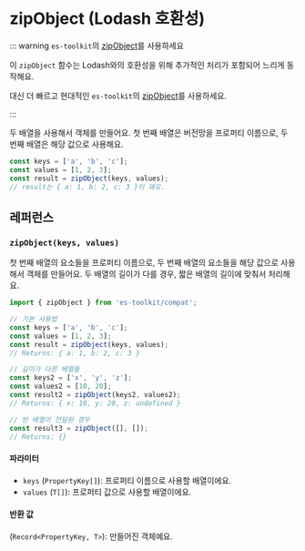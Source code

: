 # zipObject (Lodash 호환성)

::: warning `es-toolkit`의 [zipObject](../../array/zipObject.md)를 사용하세요

이 `zipObject` 함수는 Lodash와의 호환성을 위해 추가적인 처리가 포함되어 느리게 동작해요.

대신 더 빠르고 현대적인 `es-toolkit`의 [zipObject](../../array/zipObject.md)를 사용하세요.

:::

두 배열을 사용해서 객체를 만들어요. 첫 번째 배열은 버전망을 프로퍼티 이름으로, 두 번째 배열은 해당 값으로 사용해요.

```typescript
const keys = ['a', 'b', 'c'];
const values = [1, 2, 3];
const result = zipObject(keys, values);
// result는 { a: 1, b: 2, c: 3 }이 돼요.
```

## 레퍼런스

### `zipObject(keys, values)`

첫 번째 배열의 요소들을 프로퍼티 이름으로, 두 번째 배열의 요소들을 해당 값으로 사용해서 객체를 만들어요. 두 배열의 길이가 다를 경우, 짧은 배열의 길이에 맞춰서 처리해요.

```typescript
import { zipObject } from 'es-toolkit/compat';

// 기본 사용법
const keys = ['a', 'b', 'c'];
const values = [1, 2, 3];
const result = zipObject(keys, values);
// Returns: { a: 1, b: 2, c: 3 }

// 길이가 다른 배열들
const keys2 = ['x', 'y', 'z'];
const values2 = [10, 20];
const result2 = zipObject(keys2, values2);
// Returns: { x: 10, y: 20, z: undefined }

// 빈 배열이 전달된 경우
const result3 = zipObject([], []);
// Returns: {}
```

#### 파라미터

- `keys` (`PropertyKey[]`): 프로퍼티 이름으로 사용할 배열이에요.
- `values` (`T[]`): 프로퍼티 값으로 사용할 배열이에요.

#### 반환 값

(`Record<PropertyKey, T>`): 만들어진 객체예요.
